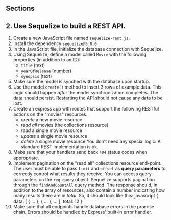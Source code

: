 ## Sections

## 2. Use Sequelize to build a REST API.

1. Create a new JavaScript file named `sequelize-rest.js`.
1. Install the dependency `sequelize@5.8.6`
1. In the JavaScript file, initialize the database connection with Sequelize.
1. Using Sequelize, define a model called `Movie` with the following properties (in addition to an ID):
   - `title` (text)
   - `yearOfRelease` (number)
   - `synopsis` (text)
1. Make sure the model is synched with the database upon startup.
1. Use the model `create()` method to insert 3 rows of example data. This logic should happen _after_ the model synchronization completes. The data should persist. Restarting the API should not cause any data to be lost.
1. Create an express app with routes that support the following RESTful actions on the "movies" resources.
   - _create_ a new movie resource
   - _read all_ movies (the collections resource)
   - _read_ a single movie resource
   - _update_ a single movie resource
   - _delete_ a single movie resource
     You don't need any special logic.
     A standard REST implementation is ok.
1. Make sure that your handlers send back `404` status codes when appropriate.
1. Implement pagination on the "read all" collections resource end-point.
   The user must be able to pass `limit` and `offset` as **query parameters** to correctly control what results they receive. You can access query parameters on the `req.query` object. Sequelize supports pagination through the `findAndCountAll` query method.
   The response should, in addition to the array of resources, also contain a number indicating how many results there are in _total_. So, it should look like this:
   javascript
   {
   data: [
   { ... },
   { ... },
   ...
   ],
   total: 12
   }
1. Make sure that all endpoints handle database errors in the promise chain. Errors should be handled by Express' built-in error handler.
